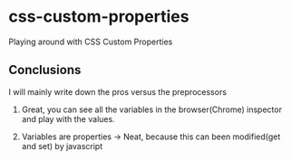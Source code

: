 # css-custom-properties
Playing around with CSS Custom Properties

## Conclusions
I will mainly write down the pros versus the preprocessors

1. Great, you can see all the variables in the browser(Chrome) inspector and play with the values.

2. Variables are properties -> Neat, because this can been modified(get and set) by javascript